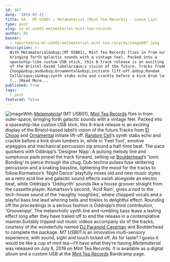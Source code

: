 ```yaml
---
id: 887
date: '2019-07-21'
title: VA - MT USB01 | Metamaterial (Mint Tea Records) - Loose Lips
type: post
slug: va-mt-usb01-metamaterial-mint-tea-records
author: 85
banner:
  - imported/va-mt-usb01-metamaterial-mint-tea-records/image887.jpeg
description: >-
  With Metamaterial&nbsp;(MT USB01), Mint Tea Records flies in from outer-space,
  bringing forth galactic sounds with a vintage feel. Packed into a
  spaceship-like custom USB stick, this 8-track release is an exciting display
  of the Bristol-based label&rsquo;s vision of the future. Tracks from&nbsp;El
  Choop&nbsp;and&nbsp;Ornamental&nbsp;initiate lift-off.&nbsp;Random
  Cell&rsquo;s&nbsp;synth stabs echo and crackle before a kick drum lumbers in,
  [...]Read More...
published: true
tags:
  - post
featured: false
---
```

![image](../imported/va-mt-usb01-metamaterial-mint-tea-records/image887.jpeg)With [_Metamateria_](https://mintteaa.bandcamp.com/album/metamaterial)_l_ (MT USB01), [Mint Tea Records](https://soundcloud.com/mint-tea-records) flies in from outer-space, bringing forth galactic sounds with a vintage feel. Packed into a spaceship-like custom USB stick, this 8-track release is an exciting display of the Bristol-based label’s vision of the future.Tracks from [El Choop](https://soundcloud.com/el_choop) and [Ornamental](https://soundcloud.com/orna-mental) initiate lift-off. [Random Cell](https://soundcloud.com/randomcell)’s synth stabs echo and crackle before a kick drum lumbers in, while in 'Feel Tool', emotive arpeggios and mechanical percussion zip around a half-time beat. The pace quickens with Oddnipp’s 'Designer Nipp'. A pulsing melody line and sumptuous pads propel the track forward, setting up [Boulderhead](https://soundcloud.com/boulderheaduk)’s 'Ionic Bonding' to pierce through the chug. Dub-techno pulses fuse skittering percussion and a snaking bassline, lightening the mood for the tracks to follow.Kormatsov’s 'Night Dance' playfully mixes old and new music styles as a retro acid line and galactic sound effects swish alongside an electro beat, while Oddnipp’s 'Oddsynth' sounds like a house groover straight from the cassette player. Komartsov’s second, 'Acid Rain', gives a nod to the tech-house sound of the ‘naughty noughties’, where chopped vocals and a playful bass line lead whirring bells and tinkles to delightful effect. Rounding off the proceedings in a serious fashion is Oddnipp’s third contribution, 'Groovenipp'. The melancholic synth line and rumbling bass leave a lasting effect long after they have trailed off to end the release in a contemplative manner.Suitably tripped-out music videos accompany six of the tracks, courtesy of the wonderfully named [DJ Paranoid Caveman](https://soundcloud.com/quelaanmusic) and Boulderhead to complete the package. _MT USB01_ is an innovative multi-sensory experience, with sound, sight and touch ticked off. As for taste? I guess it would be like a cup of mint tea—I’ll have what they’re having._Metamaterial_ was released on July 6, 2019 on Mint Tea Records. It is available as a digital album and a custom USB at the [Mint Tea Records](https://mintteaa.bandcamp.com) Bandcamp page.